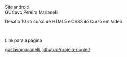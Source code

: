 Site android<br>
GUstavo Pereira Marianelli<br>

<p>Desafio 10 do curso de HTML5 e CSS3 do Curso em Vídeo</p><br>
<p>Link para a página</p>
<a href="https://gustavomarianelli.github.io/projeto-cordel/" target="_blank">gustavomarianelli.github.io/projeto-cordel/</a>
